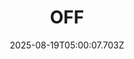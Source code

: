 ---
title: "OFF"
id: 3339880
date: 2025-08-19T05:00:07.703Z
link: games/steam/recent/off
image: http://media.steampowered.com/steamcommunity/public/images/apps/3339880/eacbaf86a0ce7d8f36b26982cc4acbd52c65b673.jpg
playtime_2weeks: 44
playtime_forever: 44
playtime_windows_forever: 0
playtime_mac_forever: 0
playtime_linux_forever: 44
playtime_deck_forever: 44
---